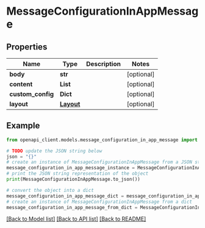 # MessageConfigurationInAppMessage


## Properties

Name | Type | Description | Notes
------------ | ------------- | ------------- | -------------
**body** | **str** |  | [optional] 
**content** | **List** |  | [optional] 
**custom_config** | **Dict** |  | [optional] 
**layout** | [**Layout**](Layout.md) |  | [optional] 

## Example

```python
from openapi_client.models.message_configuration_in_app_message import MessageConfigurationInAppMessage

# TODO update the JSON string below
json = "{}"
# create an instance of MessageConfigurationInAppMessage from a JSON string
message_configuration_in_app_message_instance = MessageConfigurationInAppMessage.from_json(json)
# print the JSON string representation of the object
print(MessageConfigurationInAppMessage.to_json())

# convert the object into a dict
message_configuration_in_app_message_dict = message_configuration_in_app_message_instance.to_dict()
# create an instance of MessageConfigurationInAppMessage from a dict
message_configuration_in_app_message_from_dict = MessageConfigurationInAppMessage.from_dict(message_configuration_in_app_message_dict)
```
[[Back to Model list]](../README.md#documentation-for-models) [[Back to API list]](../README.md#documentation-for-api-endpoints) [[Back to README]](../README.md)


